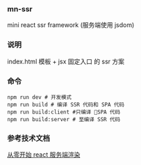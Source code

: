 ### mn-ssr
mini react ssr framework (服务端使用 jsdom)


### 说明
index.html 模板 + jsx 固定入口 的 ssr 方案


### 命令
```shell
npm run dev # 开发模式
npm run build # 编译 SSR 代码和 SPA 代码
npm run build:client #只编译 SPA 代码
npm run build:server # 至编译 SSR 代码

```

### 参考技术文档
[从零开始 react 服务端渲染](http://www.alloyteam.com/2017/01/react-from-scratch-server-render/)
